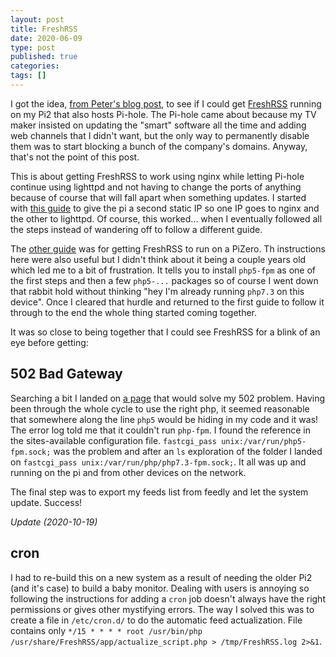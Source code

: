```yaml
---
layout: post
title: FreshRSS
date: 2020-06-09
type: post
published: true
categories:
tags: []
---
```


I got the idea, [from Peter's blog post](https://ruk.ca/content/updated-blogroll-0 "Updated Blogroll post inspiring this attempt"), to see if I could get [FreshRSS](https://freshrss.org "FreshRSS") running on my Pi2 that also hosts Pi-hole. The Pi-hole came about because my TV maker insisted on updating the "smart" software all the time and adding web channels that I didn't want, but the only way to permanently disable them was to start blocking a bunch of the company's domains. Anyway, that's not the point of this post.

This is about getting FreshRSS to work using nginx while letting Pi-hole continue using lighttpd and not having to change the ports of anything because of course that will fall apart when something updates. I started with [this guide](https://rafaelc.org/tech/p/web-server-and-pi-hole-a-how-to/ "Web server and Pi Hole - a how-to") to give the pi a second static IP so one IP goes to nginx and the other to lighttpd. Of course, this worked... when I eventually followed all the steps instead of wandering off to follow a different guide.

The [other guide](https://blog.linuxserver.io/2017/04/01/first-steps-with-the-new-baby-pi/ "FreshRSS with the new Raspberry Pi Zero W") was for getting FreshRSS to run on a PiZero. Th instructions here were also useful but I didn't think about it being a couple years old which led me to a bit of frustration. It tells you to install `php5-fpm` as one of the first steps and then a few `php5-...` packages so of course I went down that rabbit hold without thinking "hey I'm already running `php7.3` on this device". Once I cleared that hurdle and returned to the first guide to follow it through to the end the whole thing started coming together.

It was so close to being together that I could see FreshRSS for a blink of an eye before getting:

## 502 Bad Gateway

Searching a bit I landed on [a page](https://www.datadoghq.com/blog/nginx-502-bad-gateway-errors-php-fpm/ "NGINX 502 Bad Gateway: PHP-FPM") that would solve my 502 problem. Having been through the whole cycle to use the right php, it seemed reasonable that somewhere along the line `php5` would be hiding in my code and it was! The error log told me that it couldn't run `php-fpm`. I found the reference in the sites-available configuration file. `fastcgi_pass unix:/var/run/php5-fpm.sock;` was the problem and after an `ls` exploration of the folder I landed on `fastcgi_pass unix:/var/run/php/php7.3-fpm.sock;`. It all was up and running on the pi and from other devices on the network.

The final step was to export my feeds list from feedly and let the system update. Success!

_Update (2020-10-19)_

## cron

I had to re-build this on a new system as a result of needing the older Pi2 (and it's case) to build a baby monitor. Dealing with users is annoying so following the instructions for adding a `cron` job doesn't always have the right permissions or gives other mystifying errors. The way I solved this was to create a file in `/etc/cron.d/` to do the automatic feed actualization. File contains only `*/15 * * * * root /usr/bin/php /usr/share/FreshRSS/app/actualize_script.php > /tmp/FreshRSS.log 2>&1`.


